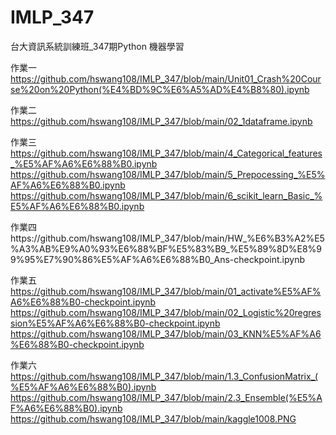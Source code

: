 # IMLP_347
台大資訊系統訓練班_347期Python 機器學習 

作業一  https://github.com/hswang108/IMLP_347/blob/main/Unit01_Crash%20Course%20on%20Python(%E4%BD%9C%E6%A5%AD%E4%B8%80).ipynb

作業二  https://github.com/hswang108/IMLP_347/blob/main/02_1dataframe.ipynb

作業三  https://github.com/hswang108/IMLP_347/blob/main/4_Categorical_features_%E5%AF%A6%E6%88%B0.ipynb
       https://github.com/hswang108/IMLP_347/blob/main/5_Prepocessing_%E5%AF%A6%E6%88%B0.ipynb
       https://github.com/hswang108/IMLP_347/blob/main/6_scikit_learn_Basic_%E5%AF%A6%E6%88%B0.ipynb
       
作業四https://github.com/hswang108/IMLP_347/blob/main/HW_%E6%B3%A2%E5%A3%AB%E9%A0%93%E6%88%BF%E5%83%B9_%E5%89%8D%E8%99%95%E7%90%86%E5%AF%A6%E6%88%B0_Ans-checkpoint.ipynb

作業五 https://github.com/hswang108/IMLP_347/blob/main/01_activate%E5%AF%A6%E6%88%B0-checkpoint.ipynb
https://github.com/hswang108/IMLP_347/blob/main/02_Logistic%20regression%E5%AF%A6%E6%88%B0-checkpoint.ipynb
https://github.com/hswang108/IMLP_347/blob/main/03_KNN%E5%AF%A6%E6%88%B0-checkpoint.ipynb

作業六 
https://github.com/hswang108/IMLP_347/blob/main/1.3_ConfusionMatrix_(%E5%AF%A6%E6%88%B0).ipynb
https://github.com/hswang108/IMLP_347/blob/main/2.3_Ensemble(%E5%AF%A6%E6%88%B0).ipynb
https://github.com/hswang108/IMLP_347/blob/main/kaggle1008.PNG
